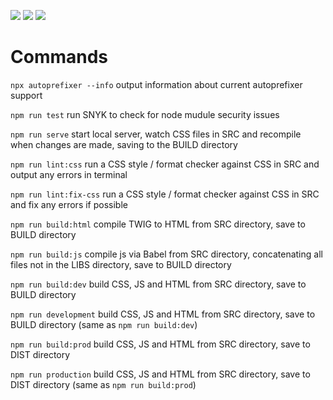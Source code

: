 ![](https://github.com/occupant/actions-test/.github/workflows/blank.yml/badge.svg)
![](https://github.com/occupant/actions-test/.github/workflows/build-prod/badge.svg)
![](https://github.com/occupant/actions-test/.github/workflows/timer/badge.svg)

# Commands

`npx autoprefixer --info` output information about current autoprefixer support

`npm run test` run SNYK to check for node mudule security issues

`npm run serve` start local server, watch CSS files in SRC and recompile when changes are made, saving to the BUILD directory

`npm run lint:css` run a CSS style / format checker against CSS in SRC and output any errors in terminal

`npm run lint:fix-css` run a CSS style / format checker against CSS in SRC and fix any errors if possible

`npm run build:html` compile TWIG to HTML from SRC directory, save to BUILD directory

`npm run build:js` compile js via Babel from SRC directory, concatenating all files not in the LIBS directory, save to BUILD directory

`npm run build:dev` build CSS, JS and HTML from SRC directory, save to BUILD directory

`npm run development` build CSS, JS and HTML from SRC directory, save to BUILD directory (same as `npm run build:dev`)

`npm run build:prod` build CSS, JS and HTML from SRC directory, save to DIST directory

`npm run production` build CSS, JS and HTML from SRC directory, save to DIST directory (same as `npm run build:prod`)
